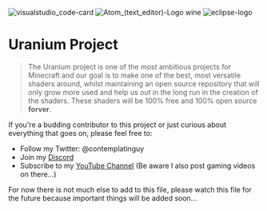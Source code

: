 ![visualstudio_code-card](https://user-images.githubusercontent.com/68227593/163826300-d5f8448b-632e-4b91-9ea9-9063d7951b7e.png)
![Atom_(text_editor)-Logo wine](https://user-images.githubusercontent.com/68227593/163825770-d22ebccb-ac8f-416a-bd74-058d31532603.png)
![eclipse-logo](https://user-images.githubusercontent.com/68227593/163825898-823c0d65-7732-48fc-b161-98553850af1b.png)

# Uranium Project

> The Uranium project is one of the most ambitious projects for Minecraft and our goal is to make one of the best, most versatile shaders around, whilst maintaining an open source repository that will only grow more used and help us out in the long run in the creation of the shaders. These shaders will be 100% free and 100% open source **forver**.

If you're a budding contributor to this project or just curious about everything that goes on, please feel free to:
- Follow my Twitter: @contemplatinguy
- Join my [Discord](https://www.discord.com/invite/yCUhtCDra5) 
- Subscribe to my [YouTube Channel](https://www.youtube.com/channel/UCS_rqcpRfqAC_mQuPyatMV) (Be aware I also post gaming videos on there...)

For now there is not much else to add to this file, please watch this file for the future because important things will be added soon...
